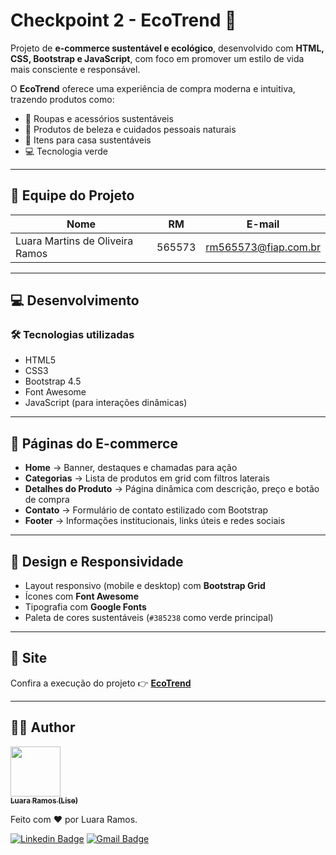# Checkpoint 2 - EcoTrend 🌱

Projeto de **e-commerce sustentável e ecológico**, desenvolvido com **HTML, CSS, Bootstrap e JavaScript**, com foco em promover um estilo de vida mais consciente e responsável.  

O **EcoTrend** oferece uma experiência de compra moderna e intuitiva, trazendo produtos como:  
- 👕 Roupas e acessórios sustentáveis  
- 💄 Produtos de beleza e cuidados pessoais naturais  
- 🏡 Itens para casa sustentáveis  
- 💻 Tecnologia verde  


---

## 👥 Equipe do Projeto

| Nome   | RM       | E-mail                     |
|--------|----------|----------------------------|
| Luara Martins de Oliveira Ramos  | 565573   | rm565573@fiap.com.br       |

---

## 💻 Desenvolvimento

### 🛠️ Tecnologias utilizadas
- HTML5  
- CSS3  
- Bootstrap 4.5  
- Font Awesome  
- JavaScript (para interações dinâmicas)  

---

## 🚀 Páginas do E-commerce

- **Home** → Banner, destaques e chamadas para ação  
- **Categorias** → Lista de produtos em grid com filtros laterais  
- **Detalhes do Produto** → Página dinâmica com descrição, preço e botão de compra  
- **Contato** → Formulário de contato estilizado com Bootstrap  
- **Footer** → Informações institucionais, links úteis e redes sociais  

---

## 🎨 Design e Responsividade

- Layout responsivo (mobile e desktop) com **Bootstrap Grid**  
- Ícones com **Font Awesome**  
- Tipografia com **Google Fonts**  
- Paleta de cores sustentáveis (`#385238` como verde principal)  

---

## 🔗 Site

Confira a execução do projeto 👉 [**EcoTrend**](https://github.com/seu-repo)  

---
##  👩‍💻 Author
<img width= "80px" height="80px" src = "https://github.com/luararamos/NetflixRemake/assets/35637366/a7aa35cc-bbd2-457e-b738-19c39ba89011">
</br>
<a href="https://www.linkedin.com/in/luararamos-desenvolvedor-android/">
 <sub><b>Luara Ramos (Lise)</b></sub></a> 


Feito com ❤️ por Luara Ramos.

[![Linkedin Badge](https://img.shields.io/badge/-LuaraRamos-blue?style=flat-square&logo=Linkedin&logoColor=white&link=https://www.linkedin.com/in/luararamos/)](https://www.linkedin.com/in/luararamos-desenvolvedor-android/) 
[![Gmail Badge](https://img.shields.io/badge/-luara.m.ramos@gmail.com-c14438?style=flat-square&logo=Gmail&logoColor=white&link=mailto:luara.m.ramos@gmail.com)](mailto:luara.m.ramos@gmail.com)

